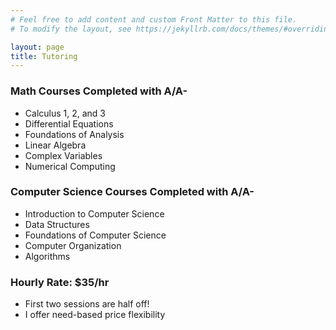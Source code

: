 ```yaml
---
# Feel free to add content and custom Front Matter to this file.
# To modify the layout, see https://jekyllrb.com/docs/themes/#overriding-theme-defaults

layout: page
title: Tutoring
---
```


### Math Courses Completed with A/A-
 - Calculus 1, 2, and 3
 - Differential Equations
 - Foundations of Analysis
 - Linear Algebra
 - Complex Variables
 - Numerical Computing

### Computer Science Courses Completed with A/A-
 - Introduction to Computer Science
 - Data Structures
 - Foundations of Computer Science
 - Computer Organization
 - Algorithms

### Hourly Rate: $35/hr
 - First two sessions are half off!
 - I offer need-based price flexibility